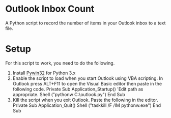 Outlook Inbox Count
===================
A Python script to record the number of items in your Outlook inbox to a text file.

Setup
======
For this script to work, you need to do the following.

1. Install [Pywin32](http://sourceforge.net/projects/pywin32/) for Python 3.x
2. Enable the script to load when you start Outlook using VBA scripting. In Outlook press ALT+F11 to open the Visual Basic editor then paste in the following code.
        Private Sub Application_Startup()
		    'Edit path as appropriate.
            Shell ("pythonw C:\outlook.py")
        End Sub
3. Kill the script when you exit Outlook. Paste the following in the editor.
        Private Sub Application_Quit()
            Shell ("taskkill /F /IM pythonw.exe")
        End Sub